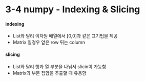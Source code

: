 # 3-4 numpy - Indexing & Slicing

#### indexing
- List와 달리 이차원 배열에서 [0,0]과 같은 표기법을 제공
- Matrix 일경우 앞은 row 뒤는 column

#### slicing
- List와 달리 행과 열 부분을 나눠서 slicin이 가능함
- Matrix의 부분 집합을 추출할 때 유용함
